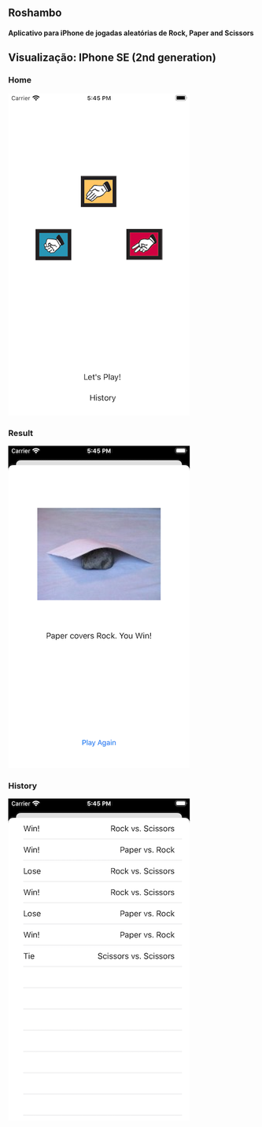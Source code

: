 ## Roshambo

#### Aplicativo para iPhone de jogadas aleatórias de Rock, Paper and Scissors

## Visualização: IPhone SE (2nd generation)

### Home

![Orders](https://raw.githubusercontent.com/fabianasd/Roshambo/master/imageApp/home.png)

### Result

![Orders](https://raw.githubusercontent.com/fabianasd/Roshambo/master/imageApp/result.png)

### History

![Orders](https://raw.githubusercontent.com/fabianasd/Roshambo/master/imageApp/history.png)

